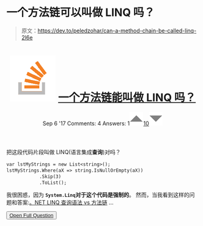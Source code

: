 # 一个方法链可以叫做 LINQ 吗？

> 原文：<https://dev.to/peledzohar/can-a-method-chain-be-called-linq-2l6e>

<header>

# ![](img/01c67cd39e9a8e551fcb75e1091225e9.png) [一个方法链能叫做 LINQ 吗？](https://stackoverflow.com/questions/46070567/can-a-method-chain-be-called-linq)

Sep 6 '17 Comments: 4 Answers: 1[![](img/e3f0373ec76330150a340eacd410b600.png)10![](img/f7bb704c8c93dfae05d2b57012ed2754.png)](https://stackoverflow.com/questions/46070567/can-a-method-chain-be-called-linq) </header>

把这段代码片段叫做 LINQ(语言集成**查询**)对吗？

```
var lstMyStrings = new List<string>();
lstMyStrings.Where(aX => string.IsNullOrEmpty(aX))
            .Skip(3)
            .ToList(); 
```

我很困惑，因为 **`System.Linq`对于这个代码是强制的**。
然而，当我看到这样的问题和答案:[。NET LINQ 查询语法 vs 方法链](https://stackoverflow.com/questions/3776577/net-linq-query-syntax-vs-method-chain) …

<button class="ltag__stackexchange--btn" type="button">[Open Full Question](https://stackoverflow.com/questions/46070567/can-a-method-chain-be-called-linq)</button>